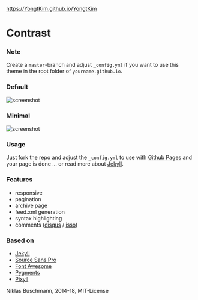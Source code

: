 
https://YongtKim.github.io/YongtKim


# Contrast

### Note

Create a `master`-branch and adjust `_config.yml` if you want to use this theme in the root folder of `yourname.github.io`.

### Default

![screenshot](https://user-images.githubusercontent.com/4943215/35478338-b502fdfa-03da-11e8-975b-469a7c30b54f.png)

### Minimal

![screenshot](https://user-images.githubusercontent.com/4943215/35478340-d391eda8-03da-11e8-9352-e4dd5cdb74d2.png)

### Usage

Just fork the repo and adjust the `_config.yml` to use with [Github Pages](https://pages.github.com/) and your page is done ... or read more about [Jekyll](https://jekyllrb.com/).

### Features

 - responsive
 - pagination
 - archive page
 - feed.xml generation
 - syntax highlighting
 - comments ([disqus](https://disqus.com/) / [isso](http://posativ.org/isso/))

### Based on

- [Jekyll](https://jekyllrb.com/)
- [Source Sans Pro](https://fonts.google.com/specimen/Source+Sans+Pro)
- [Font Awesome](http://fontawesome.io/)
- [Pygments](https://github.com/richleland/pygments-css)
- [Pixyll](https://github.com/johnotander/pixyll)

Niklas Buschmann, 2014-18, MIT-License
